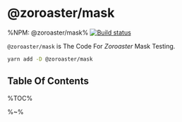 # @zoroaster/mask

%NPM: @zoroaster/mask%
[![Build status](https://ci.appveyor.com/api/projects/status/90qqedm89729w9lm?svg=true)](https://ci.appveyor.com/project/zavr-1/mask)

`@zoroaster/mask` is The Code For _Zoroaster_ Mask Testing.

```sh
yarn add -D @zoroaster/mask
```

## Table Of Contents

%TOC%

%~%